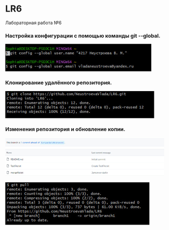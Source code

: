 # LR6
Лабораторная работа №6
### Настройка конфигурации с помощью команды git --global.
![](forLR6\start.jpg)
### Клонирование удалённого репозитория.
![](forLR6\clone.jpg)
### Изменения репозитория и обновление копии.
![](forLR6\create.jpg)

![](forLR6\pull.jpg)
